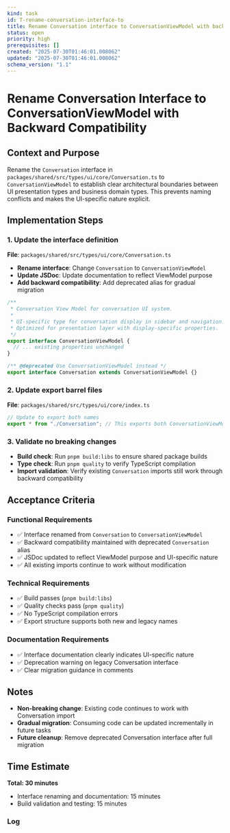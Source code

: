 ```yaml
---
kind: task
id: T-rename-conversation-interface-to
title: Rename Conversation interface to ConversationViewModel with backward compatibility
status: open
priority: high
prerequisites: []
created: "2025-07-30T01:46:01.008062"
updated: "2025-07-30T01:46:01.008062"
schema_version: "1.1"
---
```


# Rename Conversation Interface to ConversationViewModel with Backward Compatibility

## Context and Purpose

Rename the `Conversation` interface in `packages/shared/src/types/ui/core/Conversation.ts` to `ConversationViewModel` to establish clear architectural boundaries between UI presentation types and business domain types. This prevents naming conflicts and makes the UI-specific nature explicit.

## Implementation Steps

### 1. Update the interface definition

**File**: `packages/shared/src/types/ui/core/Conversation.ts`

- **Rename interface**: Change `Conversation` to `ConversationViewModel`
- **Update JSDoc**: Update documentation to reflect ViewModel purpose
- **Add backward compatibility**: Add deprecated alias for gradual migration

```typescript
/**
 * Conversation View Model for conversation UI system.
 *
 * UI-specific type for conversation display in sidebar and navigation.
 * Optimized for presentation layer with display-specific properties.
 */
export interface ConversationViewModel {
  // ... existing properties unchanged
}

/** @deprecated Use ConversationViewModel instead */
export interface Conversation extends ConversationViewModel {}
```

### 2. Update export barrel files

**File**: `packages/shared/src/types/ui/core/index.ts`

```typescript
// Update to export both names
export * from "./Conversation"; // This exports both ConversationViewModel and Conversation
```

### 3. Validate no breaking changes

- **Build check**: Run `pnpm build:libs` to ensure shared package builds
- **Type check**: Run `pnpm quality` to verify TypeScript compilation
- **Import validation**: Verify existing `Conversation` imports still work through backward compatibility

## Acceptance Criteria

### Functional Requirements

- ✅ Interface renamed from `Conversation` to `ConversationViewModel`
- ✅ Backward compatibility maintained with deprecated `Conversation` alias
- ✅ JSDoc updated to reflect ViewModel purpose and UI-specific nature
- ✅ All existing imports continue to work without modification

### Technical Requirements

- ✅ Build passes (`pnpm build:libs`)
- ✅ Quality checks pass (`pnpm quality`)
- ✅ No TypeScript compilation errors
- ✅ Export structure supports both new and legacy names

### Documentation Requirements

- ✅ Interface documentation clearly indicates UI-specific nature
- ✅ Deprecation warning on legacy Conversation interface
- ✅ Clear migration guidance in comments

## Notes

- **Non-breaking change**: Existing code continues to work with Conversation import
- **Gradual migration**: Consuming code can be updated incrementally in future tasks
- **Future cleanup**: Remove deprecated Conversation interface after full migration

## Time Estimate

**Total: 30 minutes**

- Interface renaming and documentation: 15 minutes
- Build validation and testing: 15 minutes

### Log
